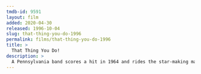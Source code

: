 ```yaml
---
tmdb-id: 9591
layout: film
added: 2020-04-30
released: 1996-10-04
slug: that-thing-you-do-1996
permalink: films/that-thing-you-do-1996
title: >
  That Thing You Do!
description: >
  A Pennsylvania band scores a hit in 1964 and rides the star-making machinery as long as it can, with lots of help from its manager.
---
```

